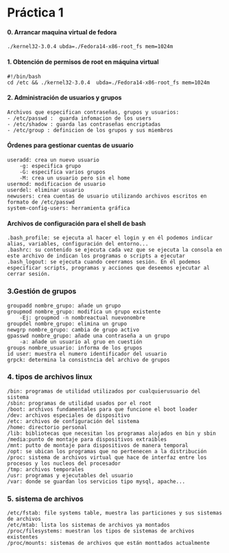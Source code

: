 # Práctica 1

#### 0. Arrancar maquina virtual de fedora
    ./kernel32-3.0.4 ubda=./Fedora14-x86-root_fs mem=1024m

#### 1. Obtención de permisos de root en máquina virtual 
    #!/bin/bash
    cd /etc && ./kernel32-3.0.4  ubda=./Fedora14-x86-root_fs mem=1024m

#### 2. Administración de usuarios y grupos
    Archivos que especifican contraseñas, grupos y usuarios:
    - /etc/passwd :  guarda infomacion de los users
    - /etc/shadow : guarda las contraseñas encriptadas
    - /etc/group : definicion de los grupos y sus miembros
#### Órdenes para gestionar cuentas de usuario ##### 
    
    useradd: crea un nuevo usuario
        -g: especifica grupo
        -G: especifica varios grupos
        -M: crea un usuario pero sin el home
    usermod: modificacion de usuario
    userdel: eliminar usuario
    newusers: crea cuentas de usuario utilizando archivos escritos en formato de /etc/passwd
    system-config-users: herramienta gráfica

#### Archivos de configuración para el shell de bash

    .bash_profile: se ejecuta al hacer el login y en él podemos indicar alias, variables, configuración del entorno...
    .bashrc: su contenido se ejecuta cada vez que se ejecuta la consola en este archivo de indican los programas o scripts a ejecutar
    .bash_logout: se ejecuta cuando ceerramos sesión. En él podemos especificar scripts, programas y acciones que deseemos ejecutar al cerrar sesión.
    
### 3.Gestión de grupos

    groupadd nombre_grupo: añade un grupo
    groupmod nombre_grupo: modifica un grupo existente
        -Ej: groupmod -n nombreactual nuevonombre
    groupdel nombre_grupo: elimina un grupo
    newgrp nombre_grupo: cambia de grupo activo
    gpasswd nombre_grupo: añade una contraseña a un grupo
        -a: añade un usuario al gruo en cuestión
    groups nombre_usuario: informa de los grupos
    id user: muestra el numero identificador del usuario
    grpck: determina la consistncia del archivo de grupos

### 4. tipos de archivos linux

    /bin: programas de utilidad utilizados por cualquierusuario del sistema
    /sbin: programas de utilidad usados por el root
    /boot: archivos fundamentales para que funcione el boot loader
    /dev: archivos especiales de dispositivo
    /etc: archivos de configuración del sistema
    /home: directorio personal
    /lib: bibliotecas que necesitan los programas alojados en bin y sbin
    /media:punto de montaje para dispositivos extraibles
    /mnt: putto de montaje para dispositivos de manera temporal
    /opt: se ubican los programas que no pertenecen a la distribución
    /proc: sistema de archivos virtual que hace de interfaz entre los procesos y los nucleos del procesador
    /tmp: archivos temporales
    /usr: programas y ejecutables del usuario
    /var: donde se guardan los servicios tipo mysql, apache...
    
### 5. sistema de archivos

    /etc/fstab: file systems table, muestra las particiones y sus sistemas de archivos
    /etc/mtab: lista los sistemas de archivos ya montados
    /proc/filesystems: muestran los tipos de sistemas de archivos existentes
    /proc/mounts: sistemas de archivos que están monttados actualmente
